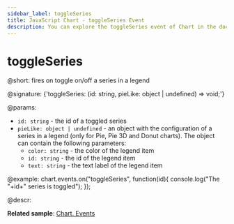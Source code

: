 ```yaml
---
sidebar_label: toggleSeries
title: JavaScript Chart - toggleSeries Event 
description: You can explore the toggleSeries event of Chart in the documentation of the DHTMLX JavaScript UI library. Browse developer guides and API reference, try out code examples and live demos, and download a free 30-day evaluation version of DHTMLX Suite.
---
```


# toggleSeries

@short: fires on toggle on/off a series in a legend

@signature: {'toggleSeries: (id: string, pieLike: object | undefined) => void;'}

@params:
- `id: string` - the id of a toggled series
- `pieLike: object | undefined` - an object with the configuration of a series in a legend (only for Pie, Pie 3D and Donut charts). The object can contain the following parameters:
    - `color: string` - the color of the legend item
    - `id: string` - the id of the legend item
    - `text: string` - the text label of the legend item

@example:
chart.events.on("toggleSeries", function(id){
    console.log("The "+id+" series is toggled");
});

@descr:

**Related sample**: [Chart. Events](https://snippet.dhtmlx.com/a1b9yfwo)